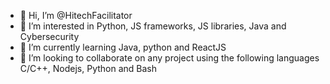 - 👋 Hi, I’m @HitechFacilitator
- 👀 I’m interested in Python, JS frameworks, JS libraries, Java and Cybersecurity
- 🌱 I’m currently learning Java, python and ReactJS
- 💞️ I’m looking to collaborate on any project using the following languages
      C/C++, Nodejs, Python and Bash

<!---
HitechFacilitator/HitechFacilitator is a ✨ special ✨ repository because its `README.md` (this file) appears on your GitHub profile.
You can click the Preview link to take a look at your changes.
--->
